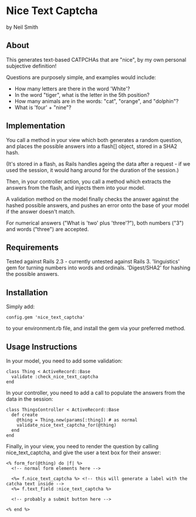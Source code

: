 Nice Text Captcha
=================

by Neil Smith

About
-----

This generates text-based CATPCHAs that are "nice", by my own personal
subjective definition!

Questions are purposely simple, and examples would include:

* How many letters are there in the word 'White'?
* In the word "tiger", what is the letter in the 5th position?
* How many animals are in the words: "cat", "orange", and "dolphin"?
* What is 'four' + "nine"?

Implementation
--------------

You call a method in your view which both generates a random question, and places
the possible answers into a flash[] object, stored in a SHA2 hash.

(It's stored in a flash, as Rails handles ageing the data after a request - if we
used the session, it would hang around for the duration of the session.)

Then, in your controller action, you call a method which extracts the answers from
the flash, and injects them into your model.

A validation method on the model finally checks the answer against the hashed
possible answers, and pushes an error onto the base of your model if the answer
doesn't match.

For numerical answers ("What is 'two' plus 'three'?"), both numbers ("3") and
words ("three") are accepted.

Requirements
------------

Tested against Rails 2.3 - currently untested against Rails 3.
'linguistics' gem for turning numbers into words and ordinals.
'Digest/SHA2' for hashing the possible answers.

Installation
------------

Simply add:

    config.gem 'nice_text_captcha'

to your environment.rb file, and install the gem via your preferred method.

Usage Instructions
------------------

In your model, you need to add some validation:

    class Thing < ActiveRecord::Base
      validate :check_nice_text_captcha
    end

In your controller, you need to add a call to populate the answers from the
data in the session:

    class ThingsController < ActiveRecord::Base
      def create
        @thing = Thing.new(params[:thing]) # as normal
        validate_nice_text_captcha_for(@thing)
      end
    end

Finally, in your view, you need to render the question by calling nice_text_captcha,
and give the user a text box for their answer:

    <% form_for(@thing) do |f| %>
      <!-- normal form elements here -->
      
      <%= f.nice_text_captcha %> <!-- this will generate a label with the catcha text inside -->
      <%= f.text_field :nice_text_captcha %>
      
      <!-- probably a submit button here -->
      
    <% end %>
